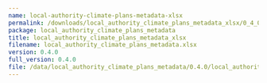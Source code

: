 ```yaml
---
name: local-authority-climate-plans-metadata-xlsx
permalink: /downloads/local_authority_climate_plans_metadata_xlsx/0_4_0
package: local_authority_climate_plans_metadata
title: local_authority_climate_plans_metadata_xlsx
filename: local_authority_climate_plans_metadata.xlsx
version: 0.4.0
full_version: 0.4.0
file: /data/local_authority_climate_plans_metadata/0.4.0/local_authority_climate_plans_metadata.xlsx
---
```

